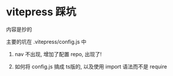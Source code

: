 # vitepress 踩坑

内容是抄的

主要的坑在 .vitepress/config.js 中

1. nav 不出现, 增加了配置 repo, 出现了!

2. 如何将 config.js 搞成 ts版的, 以及使用 import 语法而不是 require